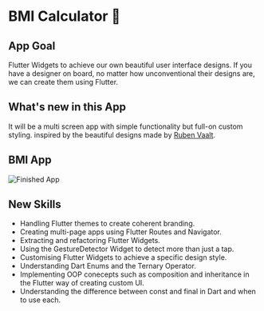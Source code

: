 


# BMI Calculator 💪

## App Goal

Flutter Widgets to achieve our own beautiful user interface designs. If you have a designer on board, no matter how unconventional their designs are, we can create them using Flutter. 


## What's new in this App
 It will be a multi screen app with simple functionality but full-on custom styling. 
 inspired by the beautiful designs made by [Ruben Vaalt](https://dribbble.com/shots/4585382-Simple-BMI-Calculator).
## BMI App
![Finished App](https://github.com/londonappbrewery/Images/blob/master/bmi-calc-demo.gif)

## New Skills

- Handling Flutter themes to create coherent branding. 
- Creating multi-page apps using Flutter Routes and Navigator.
- Extracting and refactoring Flutter Widgets. 
- Using the GestureDetector Widget to detect more than just a tap.
- Customising Flutter Widgets to achieve a specific design style.
- Understanding Dart Enums and the Ternary Operator.
- Implementing OOP conecepts such as composition and inheritance in the Flutter way of creating custom UI.
- Understanding the difference between const and final in Dart and when to use each.





